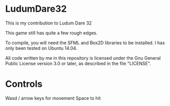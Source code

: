 # LudumDare32
This is my contribution to Ludum Dare 32

This game still has quite a few rough edges.

To compile, you will need the SFML and Box2D libraries to be installed. I has only been tested on Ubuntu 14.04.

All code written by me in this repository is licensed under the Gnu General Public License version 3.0 or later, as described in the file "LICENSE".

# Controls
Wasd / arrow keys for movement
Space to hit
